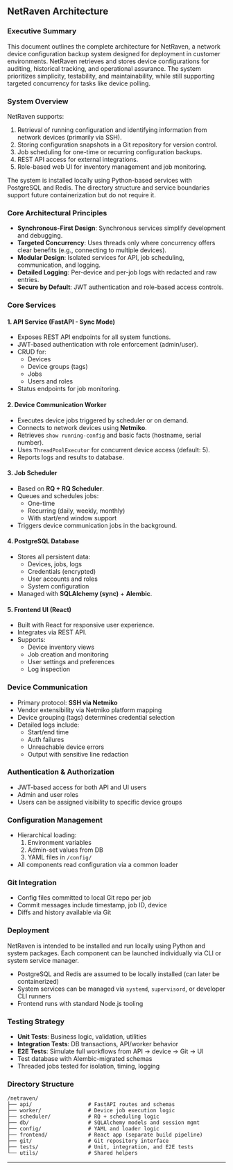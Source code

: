 ## NetRaven Architecture

### Executive Summary

This document outlines the complete architecture for NetRaven, a network device configuration backup system designed for deployment in customer environments. NetRaven retrieves and stores device configurations for auditing, historical tracking, and operational assurance. The system prioritizes simplicity, testability, and maintainability, while still supporting targeted concurrency for tasks like device polling.

### System Overview

NetRaven supports:
1. Retrieval of running configuration and identifying information from network devices (primarily via SSH).
2. Storing configuration snapshots in a Git repository for version control.
3. Job scheduling for one-time or recurring configuration backups.
4. REST API access for external integrations.
5. Role-based web UI for inventory management and job monitoring.

The system is installed locally using Python-based services with PostgreSQL and Redis. The directory structure and service boundaries support future containerization but do not require it.

### Core Architectural Principles
- **Synchronous-First Design**: Synchronous services simplify development and debugging.
- **Targeted Concurrency**: Uses threads only where concurrency offers clear benefits (e.g., connecting to multiple devices).
- **Modular Design**: Isolated services for API, job scheduling, communication, and logging.
- **Detailed Logging**: Per-device and per-job logs with redacted and raw entries.
- **Secure by Default**: JWT authentication and role-based access controls.

### Core Services

#### 1. API Service (FastAPI - Sync Mode)
- Exposes REST API endpoints for all system functions.
- JWT-based authentication with role enforcement (admin/user).
- CRUD for:
  - Devices
  - Device groups (tags)
  - Jobs
  - Users and roles
- Status endpoints for job monitoring.

#### 2. Device Communication Worker
- Executes device jobs triggered by scheduler or on demand.
- Connects to network devices using **Netmiko**.
- Retrieves `show running-config` and basic facts (hostname, serial number).
- Uses `ThreadPoolExecutor` for concurrent device access (default: 5).
- Reports logs and results to database.

#### 3. Job Scheduler
- Based on **RQ + RQ Scheduler**.
- Queues and schedules jobs:
  - One-time
  - Recurring (daily, weekly, monthly)
  - With start/end window support
- Triggers device communication jobs in the background.

#### 4. PostgreSQL Database
- Stores all persistent data:
  - Devices, jobs, logs
  - Credentials (encrypted)
  - User accounts and roles
  - System configuration
- Managed with **SQLAlchemy (sync)** + **Alembic**.

#### 5. Frontend UI (React)
- Built with React for responsive user experience.
- Integrates via REST API.
- Supports:
  - Device inventory views
  - Job creation and monitoring
  - User settings and preferences
  - Log inspection

### Device Communication
- Primary protocol: **SSH via Netmiko**
- Vendor extensibility via Netmiko platform mapping
- Device grouping (tags) determines credential selection
- Detailed logs include:
  - Start/end time
  - Auth failures
  - Unreachable device errors
  - Output with sensitive line redaction

### Authentication & Authorization
- JWT-based access for both API and UI users
- Admin and user roles
- Users can be assigned visibility to specific device groups

### Configuration Management
- Hierarchical loading:
  1. Environment variables
  2. Admin-set values from DB
  3. YAML files in `/config/`
- All components read configuration via a common loader

### Git Integration
- Config files committed to local Git repo per job
- Commit messages include timestamp, job ID, device
- Diffs and history available via Git

### Deployment
NetRaven is intended to be installed and run locally using Python and system packages. Each component can be launched individually via CLI or system service manager.

- PostgreSQL and Redis are assumed to be locally installed (can later be containerized)
- System services can be managed via `systemd`, `supervisord`, or developer CLI runners
- Frontend runs with standard Node.js tooling

### Testing Strategy
- **Unit Tests**: Business logic, validation, utilities
- **Integration Tests**: DB transactions, API/worker behavior
- **E2E Tests**: Simulate full workflows from API → device → Git → UI
- Test database with Alembic-migrated schemas
- Threaded jobs tested for isolation, timing, logging

### Directory Structure
```
/netraven/
├── api/                  # FastAPI routes and schemas
├── worker/               # Device job execution logic
├── scheduler/            # RQ + scheduling logic
├── db/                   # SQLAlchemy models and session mgmt
├── config/               # YAML and loader logic
├── frontend/             # React app (separate build pipeline)
├── git/                  # Git repository interface
├── tests/                # Unit, integration, and E2E tests
└── utils/                # Shared helpers
```

---

